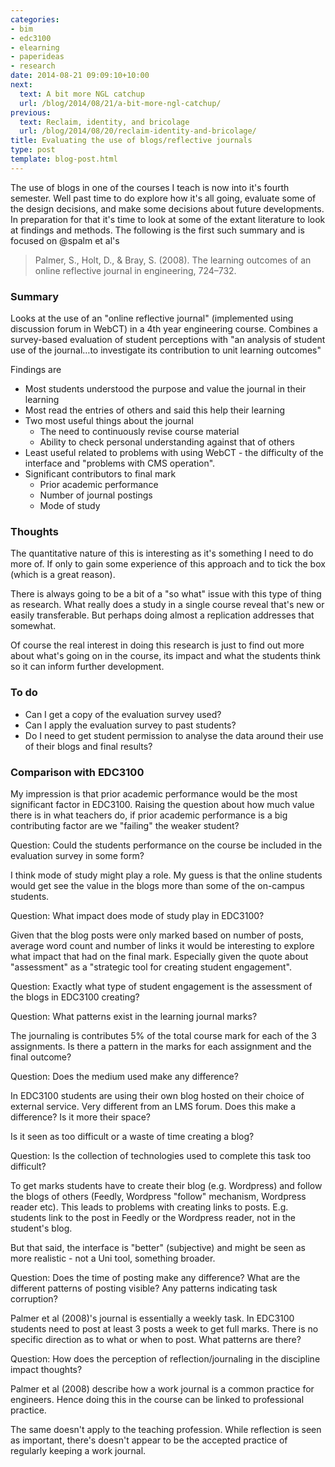 ```yaml
---
categories:
- bim
- edc3100
- elearning
- paperideas
- research
date: 2014-08-21 09:09:10+10:00
next:
  text: A bit more NGL catchup
  url: /blog/2014/08/21/a-bit-more-ngl-catchup/
previous:
  text: Reclaim, identity, and bricolage
  url: /blog/2014/08/20/reclaim-identity-and-bricolage/
title: Evaluating the use of blogs/reflective journals
type: post
template: blog-post.html
---
```

The use of blogs in one of the courses I teach is now into it's fourth semester. Well past time to do explore how it's all going, evaluate some of the design decisions, and make some decisions about future developments. In preparation for that it's time to look at some of the extant literature to look at findings and methods. The following is the first such summary and is focused on @spalm et al's

> Palmer, S., Holt, D., & Bray, S. (2008). The learning outcomes of an online reflective journal in engineering, 724–732.

### Summary

Looks at the use of an "online reflective journal" (implemented using discussion forum in WebCT) in a 4th year engineering course. Combines a survey-based evaluation of student perceptions with "an analysis of student use of the journal…to investigate its contribution to unit learning outcomes"

Findings are

- Most students understood the purpose and value the journal in their learning
- Most read the entries of others and said this help their learning
- Two most useful things about the journal
    - The need to continuously revise course material
    - Ability to check personal understanding against that of others
- Least useful related to problems with using WebCT - the difficulty of the interface and "problems with CMS operation".
- Significant contributors to final mark
    - Prior academic performance
    - Number of journal postings
    - Mode of study

### Thoughts

The quantitative nature of this is interesting as it's something I need to do more of. If only to gain some experience of this approach and to tick the box (which is a great reason).

There is always going to be a bit of a "so what" issue with this type of thing as research. What really does a study in a single course reveal that's new or easily transferable. But perhaps doing almost a replication addresses that somewhat.

Of course the real interest in doing this research is just to find out more about what's going on in the course, its impact and what the students think so it can inform further development.

### To do

- Can I get a copy of the evaluation survey used?
- Can I apply the evaluation survey to past students?
- Do I need to get student permission to analyse the data around their use of their blogs and final results?

### Comparison with EDC3100

My impression is that prior academic performance would be the most significant factor in EDC3100. Raising the question about how much value there is in what teachers do, if prior academic performance is a big contributing factor are we "failing" the weaker student?

Question: Could the students performance on the course be included in the evaluation survey in some form?

I think mode of study might play a role. My guess is that the online students would get see the value in the blogs more than some of the on-campus students.

Question: What impact does mode of study play in EDC3100?

Given that the blog posts were only marked based on number of posts, average word count and number of links it would be interesting to explore what impact that had on the final mark. Especially given the quote about "assessment" as a "strategic tool for creating student engagement".

Question: Exactly what type of student engagement is the assessment of the blogs in EDC3100 creating?

Question: What patterns exist in the learning journal marks?

The journaling is contributes 5% of the total course mark for each of the 3 assignments. Is there a pattern in the marks for each assignment and the final outcome?

Question: Does the medium used make any difference?

In EDC3100 students are using their own blog hosted on their choice of external service. Very different from an LMS forum. Does this make a difference? Is it more their space?

Is it seen as too difficult or a waste of time creating a blog?

Question: Is the collection of technologies used to complete this task too difficult?

To get marks students have to create their blog (e.g. Wordpress) and follow the blogs of others (Feedly, Wordpress "follow" mechanism, Wordpress reader etc). This leads to problems with creating links to posts. E.g. students link to the post in Feedly or the Wordpress reader, not in the student's blog.

But that said, the interface is "better" (subjective) and might be seen as more realistic - not a Uni tool, something broader.

Question: Does the time of posting make any difference? What are the different patterns of posting visible? Any patterns indicating task corruption?

Palmer et al (2008)'s journal is essentially a weekly task. In EDC3100 students need to post at least 3 posts a week to get full marks. There is no specific direction as to what or when to post. What patterns are there?

Question: How does the perception of reflection/journaling in the discipline impact thoughts?

Palmer et al (2008) describe how a work journal is a common practice for engineers. Hence doing this in the course can be linked to professional practice.

The same doesn't apply to the teaching profession. While reflection is seen as important, there's doesn't appear to be the accepted practice of regularly keeping a work journal.